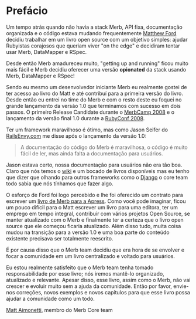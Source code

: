 # Prefácio

Um tempo atrás quando não havia a stack Merb, API fixa, documentação organizada e o código estava mudando frequentemente [Matthew Ford](http://github.com/deimos1986) decidiu trabalhar em um livro open source com um objetivo simples: ajudar Rubyistas corajosos que queriam viver "on the edge" e decidiram tentar usar Merb, DataMapper e RSpec.

Desde então Merb amadureceu muito, "getting up and running" ficou muito mais fácil e Merb decidiu oferecer uma versão **opionated** da stack usando Merb, DataMapper e RSpec!

Sendo eu mesmo um desenvolvedor iniciante Merb eu realmente gostei de ter acesso ao livro do Matt e até contribuí para a primeira versão do livro. Desde então eu entrei no time do Merb e com o resto deste eu foquei no grande lançamento da versão 1.0 que terminamos com sucesso em dois passos. O primeiro Release Candidate durante o [MerbCamp 2008](http://merbcamp.com) e o lançamento da versão final 1.0 durante a [RubyConf 2008](http://rubyconf.org). 

Ter um framework maravilhoso é ótimo, mas como Jason Seifer do [RailsEnvy.com](http://railsenvy.com) me disse após o lançamento da versão 1.0: 

> A documentação do código do Merb é maravilhosa, o código é muito fácil de ler, mas ainda falta a documentação para usuários.

Jason estava certo, nossa documentação para usuários não era tão boa. Claro que nós temos o [wiki](http://wiki.merbivore.com) e um bocado de livros disponíveis mas eu tenho que dizer que olhando para outros frameworks como o [Django](http://www.djangobook.com/) o core team todo sabia que nós tínhamos que fazer algo.

O esforço de Ford foi logo percebido e lhe foi oferecido um contrato para escrever um [livro de Merb para a Apress](http://www.apress.com/book/view/9781430218234). Como você pode imaginar, ficou um pouco difícil para o Matt escrever um livro para uma editora, ter um emprego em tempo integral, contribuir com vários projetos Open Source, se manter atualizado com o Merb e finalmente ter a certeza que o livro open source que ele começou ficaria atualizado. Além disso tudo, muita coisa mudou na transição para a versão 1.0 e uma boa parte do conteúdo existente precisava ser totalmente reescrito.

É por causa disso que o Merb team decidiu que era hora de se envolver e focar a comunidade em um livro centralizado e voltado para usuários.

Eu estou realmente satisfeito que o Merb team tenha tomado responsabilidade por esse livro; nós iremos mantê-lo organizado, atualizado e relevante. Apesar disso, esse livro, assim como o Merb, não vai crescer e evoluir muito sem a ajuda da comunidade. Então por favor, envie-nos correções, novos exemplos e novos capítulos para que esse livro possa ajudar a comunidade como um todo.

[Matt Aimonetti](http://merbist.com), membro do Merb Core team
